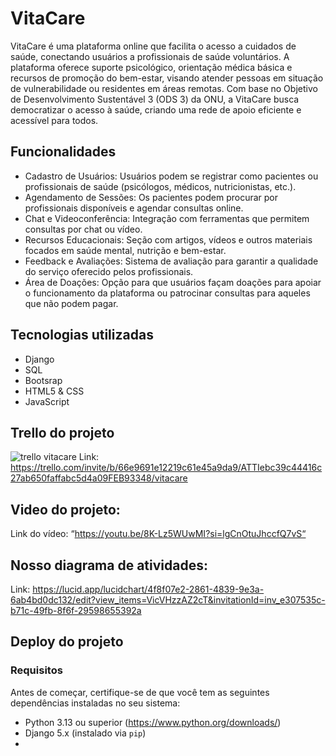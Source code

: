 # VitaCare
VitaCare é uma plataforma online que facilita o acesso a cuidados de saúde, conectando usuários a profissionais de saúde voluntários. A plataforma oferece suporte psicológico, orientação médica básica e recursos de promoção do bem-estar, visando atender pessoas em situação de vulnerabilidade ou residentes em áreas remotas. Com base no Objetivo de Desenvolvimento Sustentável 3 (ODS 3) da ONU, a VitaCare busca democratizar o acesso à saúde, criando uma rede de apoio eficiente e acessível para todos.

## Funcionalidades
- Cadastro de Usuários: Usuários podem se registrar como pacientes ou profissionais de saúde (psicólogos, médicos, nutricionistas, etc.).
- Agendamento de Sessões: Os pacientes podem procurar por profissionais disponíveis e agendar consultas online.
- Chat e Videoconferência: Integração com ferramentas que permitem consultas por chat ou vídeo.
- Recursos Educacionais: Seção com artigos, vídeos e outros materiais focados em saúde mental, nutrição e bem-estar.
- Feedback e Avaliações: Sistema de avaliação para garantir a qualidade do serviço oferecido pelos profissionais.
- Área de Doações: Opção para que usuários façam doações para apoiar o funcionamento da plataforma ou patrocinar consultas para aqueles que não podem pagar.

## Tecnologias utilizadas
- Django
- SQL
- Bootsrap
- HTML5 & CSS
- JavaScript

## Trello do projeto
![trello vitacare](https://github.com/user-attachments/assets/72961577-d0af-4bfb-9d15-cc47706c6ce4)
Link: https://trello.com/invite/b/66e9691e12219c61e45a9da9/ATTIebc39c44416c27ab650faffabc5d4a09FEB93348/vitacare

## Video do projeto:
Link do vídeo: “https://youtu.be/8K-Lz5WUwMI?si=lgCnOtuJhccfQ7vS“

## Nosso diagrama de atividades:
Link: https://lucid.app/lucidchart/4f8f07e2-2861-4839-9e3a-6ab4bd0dc132/edit?view_items=VicVHzzAZ2cT&invitationId=inv_e307535c-b71c-49fb-8f6f-29598655392a

## Deploy do projeto
### Requisitos
Antes de começar, certifique-se de que você tem as seguintes dependências instaladas no seu sistema:
- Python 3.13 ou superior (https://www.python.org/downloads/)
- Django 5.x (instalado via `pip`)
- 
